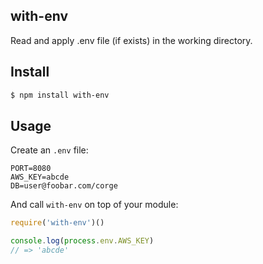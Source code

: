 ## with-env

Read and apply .env file (if exists) in the working directory.

## Install

```bash
$ npm install with-env
```

## Usage

Create an `.env` file:

```
PORT=8080
AWS_KEY=abcde
DB=user@foobar.com/corge
```

And call `with-env` on top of your module:

```js
require('with-env')()

console.log(process.env.AWS_KEY)
// => 'abcde'
```

